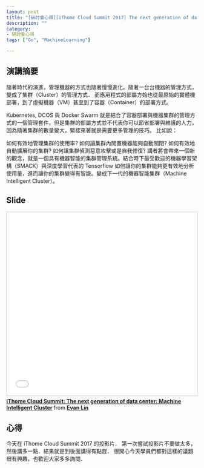 ```yaml
---
layout: post
title: "[研討會心得][iThome Cloud Summit 2017] The next generation of data center: Machine Intelligent Cluster"
description: ""
category: 
- 研討會心得
tags: ["Go", "MachineLearning"]

---
```


## 演講摘要

隨著時代的演進，管理機器的方式也隨著慢慢進化。隨著一台台機器的管理方式，變成了集群（Cluster）的管理方式． 而應用程式的部屬方始也從最原始的實體機部署，到了虛擬機器（VM）甚至到了容器（Container）的部署方式。 

Kubernetes, DCOS 與 Docker Swarm 就是結合了容器部署與機器集群的管理方式的一個管理套件。但是集群的部屬方式並不代表你可以節省部署與維護的人力，因為隨著集群的數量變大，緊接來著就是需要更多管理的技巧。 比如說： 

如何有效地管理集群的使用率? 
如何讓集群內閒置機器能夠自動關閉? 
如何有效地自動擴展你的集群? 
如何讓集群偵測惡意攻擊或是自我修復? 
講者將會帶來一個新的觀念，就是一個具有機器智能的集群管理系統。結合時下最受歡迎的機器學習架構（SMACK）與深度學習代表的 Tensorflow 如何讓你的集群能夠更有效地分析使用量，進而讓你的集群變得有智能。變成下一代的機器智能集群（Machine Intelligent Cluster）。


## Slide

<iframe src="//www.slideshare.net/slideshow/embed_code/key/skFJ6LDeo1kOy" width="595" height="485" frameborder="0" marginwidth="0" marginheight="0" scrolling="no" style="border:1px solid #CCC; border-width:1px; margin-bottom:5px; max-width: 100%;" allowfullscreen> </iframe> <div style="margin-bottom:5px"> <strong> <a href="//www.slideshare.net/EvansLin/ithome-cloud-summit-mic" title="iThome Cloud Summit: The next generation of data center: Machine Intelligent Cluster" target="_blank">iThome Cloud Summit: The next generation of data center: Machine Intelligent Cluster</a> </strong> from <strong><a target="_blank" href="https://www.slideshare.net/EvansLin">Evan Lin</a></strong> </div>

## 心得

今天在 iThome Cloud Summit 2017 的投影片．
第一次嘗試投影片不要做太多，然後講多一點．結果就是到後面講得有點趕．
很開心今天學員們都對這樣的議題很有興趣，也歡迎大家多多詢問．

